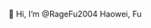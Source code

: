 👋 Hi, I’m @RageFu2004
Haowei, Fu



<!---
RageFu2004/RageFu2004 is a ✨ special ✨ repository because its `README.md` (this file) appears on your GitHub profile.
You can click the Preview link to take a look at your changes.
--->
